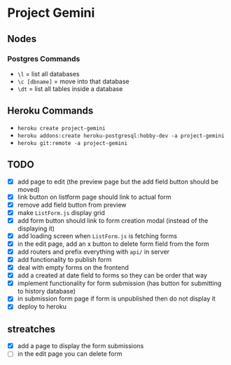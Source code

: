 # Project Gemini

## Nodes
### Postgres Commands
- `\l` = list all databases
- `\c [dbname]` = move into that database
- `\dt` = list all tables inside a database 

## Heroku Commands
- `heroku create project-gemini`
- `heroku addons:create heroku-postgresql:hobby-dev -a project-gemini`
- `heroku git:remote -a project-gemini`

## TODO
* [x] add page to edit (the preview page but the add field button should be moved)
* [x] link button on listform page should link to actual form 
* [x] remove add field button from preview
* [x] make `ListForm.js` display grid 
* [x] add form button should link to form creation modal (instead of the displaying it)
* [x] add loading screen when `ListForm.js` is fetching forms
* [x] in the edit page, add an x button to delete form field from the form 
* [x] add routers and prefix everything with `api/` in server
* [x] add functionality to publish form
* [x] deal with empty forms on the frontend
* [x] add a created at date  field to forms so they can be order that way
* [x] implement functionality for form submission (has button for submitting to history database)
* [x] in submission form page if form is unpublished then do not display it
* [x] deploy to heroku

## streatches
* [x] add a page to display the form submissions
* [ ] in the edit page you can delete form